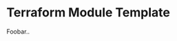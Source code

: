 # Terraform Module Template

Foobar..

<!-- BEGINNING OF PRE-COMMIT-TERRAFORM DOCS HOOK -->
<!-- END OF PRE-COMMIT-TERRAFORM DOCS HOOK -->
